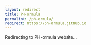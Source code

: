 ```yaml
---
layout: redirect
title: PH-ormula
permalink: /ph-ormula/
redirect: https://ph-ormula.github.io
---
```


Redirecting to PH-ormula website...
